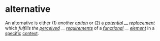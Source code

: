 # alternative

An alternative is either (1) _another_ [_option_](https://github.com/gcassel/Modular-Organization-Terminology/blob/master/terms/option.md) or (2) a [_potential_](https://github.com/gcassel/Modular-Organization-Terminology/blob/master/terms/potential.md) __ [_replacement_](https://github.com/gcassel/Modular-Organization-Terminology/blob/master/terms/replace.md) which _fulfills the_ [_perceived_](https://github.com/gcassel/Modular-Organization-Terminology/blob/master/terms/perceive.md) __ [_requirements_](https://github.com/gcassel/Modular-Organization-Terminology/blob/master/terms/require.md) of a [_functional_](https://github.com/gcassel/Modular-Organization-Terminology/blob/master/terms/function.md) __ [_element_](https://github.com/gcassel/Modular-Organization-Terminology/blob/master/terms/element.md) in a [specific](https://github.com/gcassel/Modular-Organization-Terminology/blob/master/terms/specific.md) [context](https://github.com/gcassel/Modular-Organization-Terminology/blob/master/terms/context.md).
